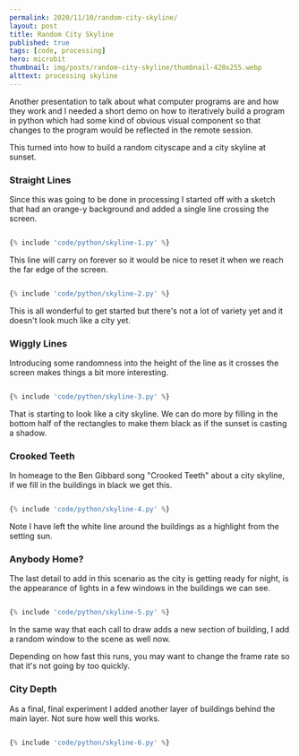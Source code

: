 ```yaml
---
permalink: 2020/11/10/random-city-skyline/
layout: post
title: Random City Skyline
published: true
tags: [code, processing]
hero: microbit
thumbnail: img/posts/random-city-skyline/thumbnail-420x255.webp
alttext: processing skyline
---
```


Another presentation to talk about what computer programs are and how they work and I needed a short demo on how to iteratively build 
a program in python which had some kind of obvious visual component so that changes to the program would be reflected in the remote session. 

This turned into how to build a random cityscape and a city skyline at sunset.


### Straight Lines

Since this was going to be done in processing I started off with a sketch that had an orange-y background and added a single line crossing the 
screen.

```python

{% include 'code/python/skyline-1.py' %}

```

This line will carry on forever so it would be nice to reset it when we reach the far edge of the screen.


```python

{% include 'code/python/skyline-2.py' %}

```

This is all wonderful to get started but there's not a lot of variety yet and it doesn't look much like a city yet.


### Wiggly Lines

Introducing some randomness into the height of the line as it crosses the screen makes things a bit more interesting.


```python

{% include 'code/python/skyline-3.py' %}

```

That is starting to look like a city skyline. We can do more by filling in the bottom half of the rectangles to make them 
black as if the sunset is casting a shadow.


### Crooked Teeth

In homeage to the Ben Gibbard song "Crooked Teeth" about a city skyline, if we fill in the buildings in black we get this.

```python

{% include 'code/python/skyline-4.py' %}

```

Note I have left the white line around the buildings as a highlight from the setting sun.


### Anybody Home?

The last detail to add in this scenario as the city is getting ready for night, is the appearance of lights in a few windows in the 
buildings we can see.

```python

{% include 'code/python/skyline-5.py' %}

```

In the same way that each call to draw adds a new section of building, I add a random window to the scene as well now.

Depending on how fast this runs, you may want to change the frame rate so that it's not going by too quickly.


### City Depth 

As a final, final experiment I added another layer of buildings behind the main layer. Not sure how well this works.


```python

{% include 'code/python/skyline-6.py' %}

```

